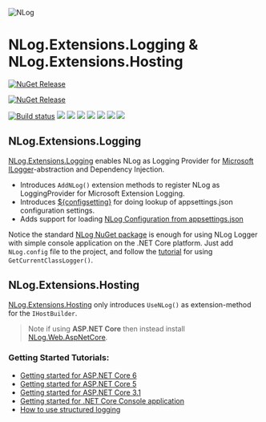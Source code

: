 ![NLog](https://nlog-project.org/images/NLog.png)

# NLog.Extensions.Logging & NLog.Extensions.Hosting


[![NuGet Release](https://img.shields.io/nuget/v/NLog.Extensions.Logging.svg?label=NLog.Extensions.Logging)](https://www.nuget.org/packages/NLog.Extensions.Logging)
<!--[![NuGet Pre Release](https://img.shields.io/nuget/vpre/NLog.Extensions.Logging.svg?label=NLog.Extensions.Logging)](https://www.nuget.org/packages/NLog.Extensions.Logging)-->

[![NuGet Release](https://img.shields.io/nuget/v/NLog.Extensions.Hosting.svg?label=NLog.Extensions.Hosting)](https://www.nuget.org/packages/NLog.Extensions.Hosting)
<!--[![NuGet Pre Release](https://img.shields.io/nuget/vpre/NLog.Extensions.Hosting.svg?label=NLog.Extensions.Hosting)](https://www.nuget.org/packages/NLog.Extensions.Hosting)-->

[![Build status](https://ci.appveyor.com/api/projects/status/0nrg8cksp4b6tab1/branch/master?svg=true)](https://ci.appveyor.com/project/nlog/nlog-framework-logging/branch/master)
[![](https://sonarcloud.io/api/project_badges/measure?project=nlog.extensions.logging&branch=master&metric=ncloc)](https://sonarcloud.io/dashboard/?id=nlog.extensions.logging&branch=master) 
[![](https://sonarcloud.io/api/project_badges/measure?project=nlog.extensions.logging&branch=master&metric=bugs)](https://sonarcloud.io/dashboard/?id=nlog.extensions.logging&branch=master) 
[![](https://sonarcloud.io/api/project_badges/measure?project=nlog.extensions.logging&branch=master&metric=vulnerabilities)](https://sonarcloud.io/dashboard/?id=nlog.extensions.logging&branch=master) 
[![](https://sonarcloud.io/api/project_badges/measure?project=nlog.extensions.logging&branch=master&metric=code_smells)](https://sonarcloud.io/project/issues?id=nlog.extensions.logging&branch=master&resolved=false&types=CODE_SMELL) 
[![](https://sonarcloud.io/api/project_badges/measure?project=nlog.extensions.logging&branch=master&metric=duplicated_lines_density)](https://sonarcloud.io/component_measures/domain/Duplications?id=nlog.extensions.logging&branch=master) 
[![](https://sonarcloud.io/api/project_badges/measure?project=nlog.extensions.logging&branch=master&metric=sqale_debt_ratio)](https://sonarcloud.io/dashboard/?id=nlog.extensions.logging&branch=master) 
[![](https://sonarcloud.io/api/project_badges/measure?project=nlog.extensions.logging&branch=master&metric=coverage)](https://sonarcloud.io/component_measures?id=nlog.extensions.logging&branch=master&metric=coverage) 

## NLog.Extensions.Logging

[NLog.Extensions.Logging](https://www.nuget.org/packages/NLog.Extensions.Logging) enables NLog as Logging Provider for [Microsoft ILogger](https://github.com/NLog/NLog.Extensions.Logging/wiki/NLog-GetCurrentClassLogger-and-Microsoft-ILogger)-abstraction and Dependency Injection.

- Introduces `AddNLog()` extension methods to register NLog as LoggingProvider for Microsoft Extension Logging.
- Introduces [${configsetting}](https://github.com/NLog/NLog/wiki/ConfigSetting-Layout-Renderer) for doing lookup of appsettings.json configuration settings.
- Adds support for loading [NLog Configuration from appsettings.json](https://github.com/NLog/NLog.Extensions.Logging/wiki/NLog-configuration-with-appsettings.json)

Notice the standard [NLog NuGet package](https://www.nuget.org/packages/NLog) is enough for using NLog Logger with simple console application on the .NET Core platform.
Just add `NLog.config` file to the project, and follow the [tutorial](https://github.com/NLog/NLog/wiki/Tutorial#configure-nlog-targets-for-output) for using `GetCurrentClassLogger()`.

## NLog.Extensions.Hosting

[NLog.Extensions.Hosting](https://www.nuget.org/packages/NLog.Extensions.Hosting) only introduces `UseNLog()` as extension-method for the `IHostBuilder`.

> Note if using **ASP.NET Core** then instead install [NLog.Web.AspNetCore](https://www.nuget.org/packages/NLog.web.aspnetcore).

### Getting Started Tutorials:

- [Getting started for ASP.NET Core 6](https://github.com/NLog/NLog/wiki/Getting-started-with-ASP.NET-Core-6)
- [Getting started for ASP.NET Core 5](https://github.com/NLog/NLog/wiki/Getting-started-with-ASP.NET-Core-5)
- [Getting started for ASP.NET Core 3.1](https://github.com/NLog/NLog/wiki/Getting-started-with-ASP.NET-Core-3)
- [Getting started for .NET Core Console application](https://github.com/NLog/NLog/wiki/Getting-started-with-.NET-Core-2---Console-application)
- [How to use structured logging](https://github.com/NLog/NLog/wiki/How-to-use-structured-logging)
